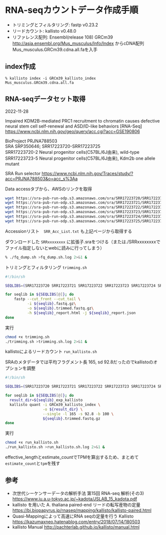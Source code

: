 # RNA-seqカウントデータ作成手順

- トリミングとフィルタリング: fastp v0.23.2
- リードカウント: kallisto v0.48.0
- リファレンス配列: Ensembl(release 108) GRCm39 http://asia.ensembl.org/Mus_musculus/Info/Index
からcDNA配列 Mus_musculus.GRCm39.cdna.all.faを入手

## index作成

```
% kallisto index -i GRCm39_kallisto_index Mus_musculus.GRCm39.cdna.all.fa
```

## RNA-seqデータセット取得
2022-11-28

Impaired KDM2B-mediated PRC1 recruitment to chromatin causes defective neural stem cell self-renewal and ASD/ID-like behaviors [RNA-Seq]<br>
https://www.ncbi.nlm.nih.gov/geo/query/acc.cgi?acc=GSE190806

BioProject	PRJNA788503 <br>
SRA	SRP350646; SRR17223720-SRR17223725 <br>
SRR17223720-2 Neural progenitor cells(C57BL/6J由来), wild-type <br>
SRR17223723-5 Neural progenitor cells(C57BL/6J由来), Kdm2b one allele mutant <br>

SRA Run selector
https://www.ncbi.nlm.nih.gov/Traces/study/?acc=PRJNA788503&o=acc_s%3Aa

Data accessタブから、AWSのリンクを取得

```sh
wget https://sra-pub-run-odp.s3.amazonaws.com/sra/SRR17223720/SRR17223720
wget https://sra-pub-run-odp.s3.amazonaws.com/sra/SRR17223721/SRR17223721
wget https://sra-pub-run-odp.s3.amazonaws.com/sra/SRR17223722/SRR17223722
wget https://sra-pub-run-odp.s3.amazonaws.com/sra/SRR17223723/SRR17223723
wget https://sra-pub-run-odp.s3.amazonaws.com/sra/SRR17223724/SRR17223724
wget https://sra-pub-run-odp.s3.amazonaws.com/sra/SRR17223725/SRR17223725
```

Accessionリスト　`SRR_Acc_List.txt` も上記ページから取得する

ダウンロードした `SRRxxxxxxxx` に拡張子.sraをつける（または./SRRxxxxxxxxでファイル指定しないとwebに読みに行ってしまう）

```sh
% ./fq_dump.sh >fq_dump.sh.log 2>&1 &
```

トリミングとフィルタリング `trimming.sh`

```sh
#!/bin/sh

SEQLIBS=(SRR17223720 SRR17223721 SRR17223722 SRR17223723 SRR17223724 SRR17223725)

for seqlib in ${SEQLIBS[@]}; do
    fastp --cut_front --cut_tail \
          -i ${seqlib}.fastq.gz\
          -o ${seqlib}.trimmed.fastq.gz\
          -h ${seqlib}_report.html -j ${seqlib}_report.json
done
```

実行

```sh
chmod +x trimming.sh
./trimming.sh >trimming.sh.log 2>&1 &
```

kallistoによるリードカウント `run_kallisto.sh`

SRAのメタデータでは平均フラグメント長 165, sd 92.8だったのでkallistoのオプションを調整

```sh
#!/bin/sh

SEQLIBS=(SRR17223720 SRR17223721 SRR17223722 SRR17223723 SRR17223724 SRR17223725)

for seqlib in ${SEQLIBS[@]}; do
  result_dir=${seqlib}_exp_kallisto
  kallisto quant -i GRCm39_kallisto_index \
                 -o ${result_dir} \
                 --single -l 165 -s 92.8 -b 100 \
                 ${seqlib}.trimmed.fastq.gz
done
```

実行

```sh
chmod +x run_kallisto.sh
./run_kallisto.sh >run_kallisto.sh.log 2>&1 &
```

effective_lengthとestimate_countでTPMを算出するため、まとめて`estimate_count`と`tpm`を残す

## 参考
- 次世代シーケンサーデータの解析手法 第15回 RNA-seq 解析(その3) https://www.iu.a.u-tokyo.ac.jp/~kadota/JSLAB_15_kadota.pdf
- kallisto を用いた A. thaliana paired-end リードの転写産物の定量 https://bi.biopapyrus.jp/rnaseq/mapping/kallisto/kallisto-paired.html
- Quasi-Mappingによって高速にRNA seqの定量を行う Kallisto https://kazumaxneo.hatenablog.com/entry/2018/07/14/180503
- kallisto Manual http://pachterlab.github.io/kallisto/manual.html

